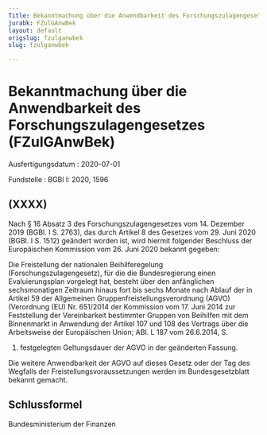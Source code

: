 ```yaml
---
Title: Bekanntmachung über die Anwendbarkeit des Forschungszulagengesetzes
jurabk: FZulGAnwBek
layout: default
origslug: fzulganwbek
slug: fzulganwbek

---
```


# Bekanntmachung über die Anwendbarkeit des Forschungszulagengesetzes (FZulGAnwBek)

Ausfertigungsdatum
:   2020-07-01

Fundstelle
:   BGBl I: 2020, 1596


## (XXXX)

Nach § 16 Absatz 3 des Forschungszulagengesetzes vom 14. Dezember 2019
(BGBl. I S. 2763), das durch Artikel 8 des Gesetzes vom 29. Juni 2020
(BGBl. I S. 1512) geändert worden ist, wird hiermit folgender
Beschluss der Europäischen Kommission vom 26. Juni 2020 bekannt
gegeben:

Die Freistellung der nationalen Beihilferegelung
(Forschungszulagengesetz), für die die Bundesregierung einen
Evaluierungsplan vorgelegt hat, besteht über den anfänglichen
sechsmonatigen Zeitraum hinaus fort bis sechs Monate nach Ablauf der
in Artikel 59 der Allgemeinen Gruppenfreistellungsverordnung (AGVO)
(Verordnung (EU) Nr. 651/2014 der Kommission vom 17. Juni 2014 zur
Feststellung der Vereinbarkeit bestimmter Gruppen von Beihilfen mit
dem Binnenmarkt in Anwendung der Artikel 107 und 108 des Vertrags über
die Arbeitsweise der Europäischen Union; ABl. L 187 vom 26.6.2014, S.
1) festgelegten Geltungsdauer der AGVO in der geänderten Fassung.

Die weitere Anwendbarkeit der AGVO auf dieses Gesetz oder der Tag des
Wegfalls der Freistellungsvoraussetzungen werden im Bundesgesetzblatt
bekannt gemacht.


## Schlussformel

Bundesministerium der Finanzen

